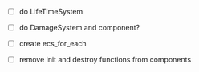 - [ ] do LifeTimeSystem
- [ ] do DamageSystem and component?
- [ ] create ecs_for_each
- [ ] remove init and destroy functions from components

